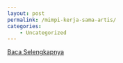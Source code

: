 ```yaml
---
layout: post
permalink: /mimpi-kerja-sama-artis/
categories:
    - Uncategorized
---
```


[Baca Selengkapnya](/05)